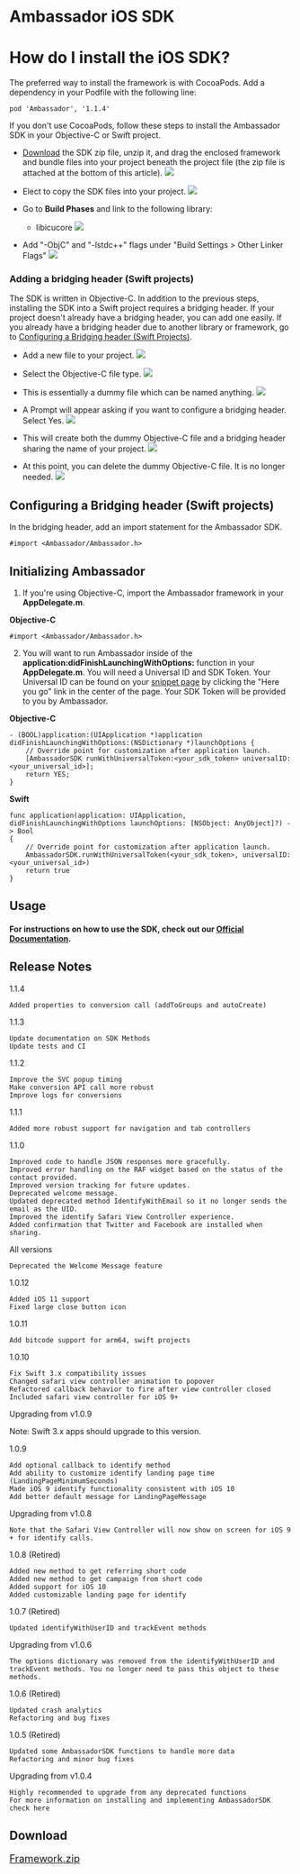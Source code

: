 # Ambassador iOS SDK

# How do I install the iOS SDK?

The preferred way to install the framework is with CocoaPods. Add a dependency in your Podfile with the following line:

```
pod 'Ambassador', '1.1.4'
```

If you don't use CocoaPods, follow these steps to install the Ambassador SDK in your Objective-C or Swift project.

* [Download](https://s3-us-west-2.amazonaws.com/ambassador-readmeio/Framework.zip) the SDK zip file, unzip it, and drag the enclosed framework and bundle files into your project beneath the project file (the zip file is attached at the bottom of this article).
![](https://files.readme.io/ENXWNp3dRkKdsmymGzCG_ios_sdk_1.png)

* Elect to copy the SDK files into your project.
![](https://files.readme.io/vVBH2Pt9TVaErBQTFcoP_ios_sdk_2.png)
* Go to __Build Phases__ and link to the following library:
  * libicucore
![](https://files.readme.io/UFb2v0Q6OZTI9CJrBhyw_ios_sdk_3.png)

* Add "-ObjC" and "-lstdc++" flags under "Build Settings > Other Linker Flags"
![](https://files.readme.io/3b660e5-Pasted_Image_4_24_18__10_43_AM.png)

### Adding a bridging header (Swift projects)
The SDK is written in Objective-C. In addition to the previous steps, installing the SDK into a Swift project requires a bridging header. If your project doesn't already have a bridging header, you can add one easily. If you already have a bridging header due to another library or framework, go to [Configuring a Bridging header (Swift Projects)](#configuring-a-bridging-header-swift-projects).

* Add a new file to your project.
![](https://files.readme.io/wZIMtbkVRUanF1hofVBx_ios_sdk_5.png)

* Select the Objective-C file type.
![](https://files.readme.io/VuLE37gTJuiKKGUgOC2w_ios_sdk_6.png)

* This is essentially a dummy file which can be named anything.
![](https://files.readme.io/GVXhOEVQQJm8iP0W5B0i_ios_sdk_7.png)

* A Prompt will appear asking if you want to configure a bridging header. Select Yes.
![](https://files.readme.io/C9whbZgCS6SHEcVuulPE_ios_sdk_8.png)

* This will create both the dummy Objective-C file and a bridging header sharing the name of your project.
![](https://files.readme.io/Q5HMRDSPGFJkVyntD2gE_ios_sdk_9.png)

* At this point, you can delete the dummy Objective-C file. It is no longer needed.
![](https://files.readme.io/LMB7HXWJRk6AOzl97PqO_ios_sdk_10.png)

## Configuring a Bridging header (Swift projects)

In the bridging header, add an import statement for the Ambassador SDK.

```
#import <Ambassador/Ambassador.h>
```

## Initializing Ambassador

1. If you're using Objective-C, import the Ambassador framework in your __AppDelegate.m__.

**Objective-C**
```
#import <Ambassador/Ambassador.h>
```

2. You will want to run Ambassador inside of the __application:didFinishLaunchingWithOptions:__ function in your __AppDelegate.m__. You will need a Universal ID and SDK Token. Your Universal ID can be found on your [snippet page](https://cdn.getambassador.com/editor) by clicking the "Here you go" link in the center of the page. Your SDK Token will be provided to you by Ambassador.

**Objective-C**

```
- (BOOL)application:(UIApplication *)application didFinishLaunchingWithOptions:(NSDictionary *)launchOptions {
    // Override point for customization after application launch.
    [AmbassadorSDK runWithUniversalToken:<your_sdk_token> universalID:<your_universal_id>];
    return YES;
}
```

**Swift**
```
func application(application: UIApplication, didFinishLaunchingWithOptions launchOptions: [NSObject: AnyObject]?) -> Bool
{
    // Override point for customization after application launch.
    AmbassadorSDK.runWithUniversalToken(<your_sdk_token>, universalID:<your_universal_id>)
    return true
}
```


## Usage

#### For instructions on how to use the SDK, check out our <a href="https://docs.getambassador.com/v2.0.0/page/ios-sdk">Official Documentation</a>.

## Release Notes
1.1.4

    Added properties to conversion call (addToGroups and autoCreate)

1.1.3


    Update documentation on SDK Methods
    Update tests and CI

1.1.2


    Improve the SVC popup timing
    Make conversion API call more robust
    Improve logs for conversions

1.1.1


    Added more robust support for navigation and tab controllers

1.1.0


    Improved code to handle JSON responses more gracefully.
    Improved error handling on the RAF widget based on the status of the contact provided.
    Improved version tracking for future updates.
    Deprecated welcome message.
    Updated deprecated method IdentifyWithEmail so it no longer sends the email as the UID.
    Improved the identify Safari View Controller experience.
    Added confirmation that Twitter and Facebook are installed when sharing.

All versions


    Deprecated the Welcome Message feature

1.0.12


    Added iOS 11 support
    Fixed large close button icon

1.0.11


    Add bitcode support for arm64, swift projects

1.0.10


    Fix Swift 3.x compatibility issues
    Changed safari view controller animation to popover
    Refactored callback behavior to fire after view controller closed
    Included safari view controller for iOS 9+

Upgrading from v1.0.9

Note: Swift 3.x apps should upgrade to this version.

1.0.9


    Add optional callback to identify method
    Add ability to customize identify landing page time (LandingPageMinimumSeconds)
    Made iOS 9 identify functionality consistent with iOS 10
    Add better default message for LandingPageMessage

Upgrading from v1.0.8

    Note that the Safari View Controller will now show on screen for iOS 9 + for identify calls.

1.0.8 (Retired)


    Added new method to get referring short code
    Added new method to get campaign from short code
    Added support for iOS 10
    Added customizable landing page for identify

1.0.7 (Retired)


    Updated identifyWithUserID and trackEvent methods

Upgrading from v1.0.6

    The options dictionary was removed from the identifyWithUserID and trackEvent methods. You no longer need to pass this object to these methods.

1.0.6 (Retired)


    Updated crash analytics
    Refactoring and bug fixes

1.0.5 (Retired)


    Updated some AmbassadorSDK functions to handle more data
    Refactoring and minor bug fixes

Upgrading from v1.0.4

    Highly recommended to upgrade from any deprecated functions
    For more information on installing and implementing AmbassadorSDK check here




## Download

<a href="https://s3-us-west-2.amazonaws.com/ambassador-readmeio/Framework.zip" style="font-size:large">Framework.zip</a>
